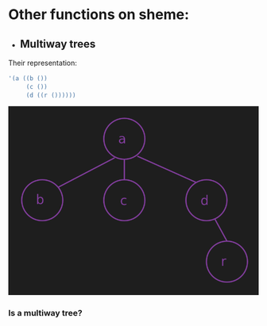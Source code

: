 # Other functions on sheme:
- ## Multiway trees
Their representation:
```bash
'(a ((b ())
     (c ())
     (d ((r ())))))
```
![Example Image](texample.png)
### Is a multiway tree?
``` scheme

```
